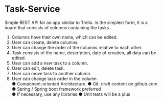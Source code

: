 # Task-Service
Simple REST API for an app similar to Trello.  In the simplest form, it is a board that consists of columns containing the tasks.  
1. Columns have their own name, which can be edited. 
2. User can create, delete columns. 
3. User can change the order of the columns relative to each other. 
4. Task consists of the name, description, date of creation, all data can be edited. 
5. User can add a new task to a column. 
6. User can edit, delete task. 
7. User can move task to another column. 
8. User can change task order in the column.  
● Component-oriented Architecture. 
● Git, draft content on github.com  
● Spring / Spring boot framework preferred  
● If necessary, use any libraries 
● Unit tests will be a plus
